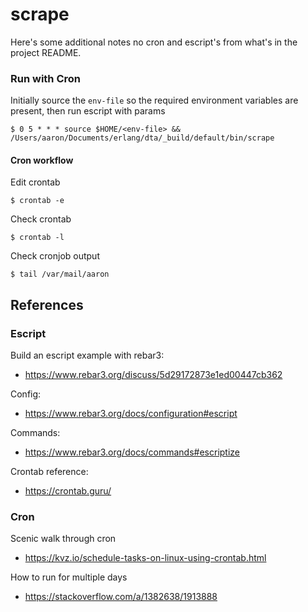 # scrape

Here's some additional notes no cron and escript's from what's in the project README.

### Run with Cron

Initially source the `env-file` so the required environment variables are present, then run escript with params

    $ 0 5 * * * source $HOME/<env-file> && /Users/aaron/Documents/erlang/dta/_build/default/bin/scrape

#### Cron workflow

Edit crontab

    $ crontab -e

Check crontab

    $ crontab -l

Check cronjob output

    $ tail /var/mail/aaron

## References

### Escript

Build an escript example with rebar3:
- https://www.rebar3.org/discuss/5d29172873e1ed00447cb362

Config:
- https://www.rebar3.org/docs/configuration#escript

Commands:
- https://www.rebar3.org/docs/commands#escriptize

Crontab reference:
- https://crontab.guru/

### Cron

Scenic walk through cron
- https://kvz.io/schedule-tasks-on-linux-using-crontab.html

How to run for multiple days
- https://stackoverflow.com/a/1382638/1913888
